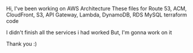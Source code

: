Hi, I've been working on AWS Architecture
These files for Route 53, ACM, CloudFront, S3, API Gateway, Lambda, DynamoDB, RDS MySQL terraform code

I didn't finish all the services i had worked
But, I'm gonna work on it

Thank you :)
